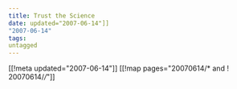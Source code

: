 ```yaml
---
title: Trust the Science
date: updated="2007-06-14"]]
"2007-06-14"
tags:
untagged
---
```

[[!meta updated="2007-06-14"]]
[[!map pages="20070614/* and ! 20070614/*/*"]]
